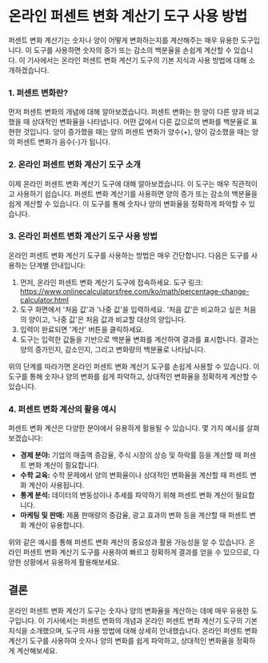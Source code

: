 온라인 퍼센트 변화 계산기 도구 사용 방법
=======================

퍼센트 변화 계산기는 숫자나 양이 어떻게 변화하는지를 계산해주는 매우 유용한 도구입니다. 이 도구를 사용하면 숫자의 증가 또는 감소의 백분율을 손쉽게 계산할 수 있습니다. 이 기사에서는 온라인 퍼센트 변화 계산기 도구의 기본 지식과 사용 방법에 대해 소개하겠습니다.

### 1. 퍼센트 변화란?

먼저 퍼센트 변화의 개념에 대해 알아보겠습니다. 퍼센트 변화는 한 양이 다른 양과 비교했을 때 상대적인 변화율을 나타냅니다. 어떤 값에서 다른 값으로의 변화를 백분율로 표현한 것입니다. 양이 증가했을 때는 양의 퍼센트 변화가 양수(+), 양이 감소했을 때는 양의 퍼센트 변화가 음수(-)가 됩니다.

### 2. 온라인 퍼센트 변화 계산기 도구 소개

이제 온라인 퍼센트 변화 계산기 도구에 대해 알아보겠습니다. 이 도구는 매우 직관적이고 사용하기 쉽습니다. 퍼센트 변화 계산기를 사용하면 양의 증가 또는 감소의 백분율을 쉽게 계산할 수 있습니다. 이 도구를 통해 숫자나 양의 변화율을 정확하게 파악할 수 있습니다.

### 3. 온라인 퍼센트 변화 계산기 도구 사용 방법

온라인 퍼센트 변화 계산기 도구를 사용하는 방법은 매우 간단합니다. 다음은 도구를 사용하는 단계별 안내입니다:

1. 먼저, 온라인 퍼센트 변화 계산기 도구에 접속하세요. 도구 링크: <https://www.onlinecalculatorsfree.com/ko/math/percentage-change-calculator.html>
2. 도구 화면에서 '처음 값'과 '나중 값'을 입력하세요. '처음 값'은 비교하고 싶은 처음의 양이고, '나중 값'은 처음 값과 비교할 대상의 양입니다.
3. 입력이 완료되면 '계산' 버튼을 클릭하세요.
4. 도구는 입력한 값들을 기반으로 백분율 변화를 계산하여 결과를 표시합니다. 결과는 양의 증가인지, 감소인지, 그리고 변화량의 백분율로 나타납니다.

위의 단계를 따라가면 온라인 퍼센트 변화 계산기 도구를 손쉽게 사용할 수 있습니다. 이 도구를 통해 숫자나 양의 변화를 쉽게 파악하고, 상대적인 변화율을 정확하게 계산할 수 있습니다.

### 4. 퍼센트 변화 계산의 활용 예시

퍼센트 변화 계산은 다양한 분야에서 유용하게 활용될 수 있습니다. 몇 가지 예시를 살펴보겠습니다:

- **경제 분야:** 기업의 매출액 증감율, 주식 시장의 상승 및 하락률 등을 계산할 때 퍼센트 변화 계산이 필요합니다.
- **수학 교육:** 수학 문제에서 양의 변화율이나 상대적인 변화율을 계산할 때 퍼센트 변화 계산이 사용됩니다.
- **통계 분석:** 데이터의 변동성이나 추세를 파악하기 위해 퍼센트 변화 계산이 필요합니다.
- **마케팅 및 판매:** 제품 판매량의 증감율, 광고 효과의 변화 등을 계산할 때 퍼센트 변화 계산이 유용합니다.

위와 같은 예시를 통해 퍼센트 변화 계산의 중요성과 활용 가능성을 알 수 있습니다. 온라인 퍼센트 변화 계산기 도구를 사용하여 빠르고 정확하게 결과를 얻을 수 있으므로, 다양한 상황에서 유용하게 활용해보세요.

결론
--

온라인 퍼센트 변화 계산기 도구는 숫자나 양의 변화율을 계산하는 데에 매우 유용한 도구입니다. 이 기사에서는 퍼센트 변화의 개념과 온라인 퍼센트 변화 계산기 도구의 기본 지식을 소개했으며, 도구의 사용 방법에 대해 상세히 안내했습니다. 온라인 퍼센트 변화 계산기 도구를 사용하여 숫자나 양의 변화를 쉽게 파악하고, 상대적인 변화율을 정확하게 계산해보세요.